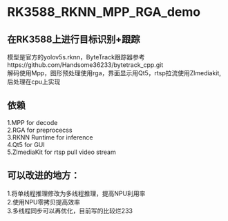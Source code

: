 # RK3588_RKNN_MPP_RGA_demo
## 在RK3588上进行目标识别+跟踪  
模型是官方的yolov5s.rknn，ByteTrack跟踪器参考https://github.com/Handsome36233/bytetrack_cpp.git  
解码使用Mpp，图形预处理使用rga，界面显示用Qt5，rtsp拉流使用Zlmediakit,后处理在cpu上实现  

## 依赖  
1.MPP for decode  
2.RGA for preprocecss  
3.RKNN Runtime for inference   
4.Qt5 for GUI   
5.ZlmediaKit for rtsp pull video stream
## 可以改进的地方：    
1.将单线程推理修改为多线程推理，提高NPU利用率  
2.使用NPU零拷贝提高效率  
3.多线程同步可以再优化，目前写的比较烂233
